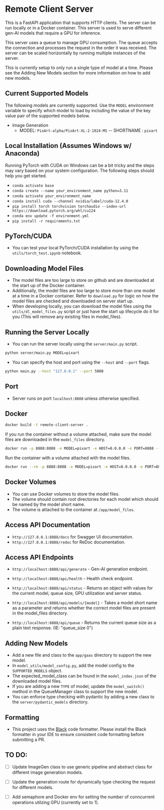# Remote Client Server

This is a FastAPI application that supports HTTP clients. The server can be run locally or in a Docker container. This server is used to serve different gen-AI models that require a GPU for inference. 

This server uses a queue to manage GPU consumption. The queue accepts the connection and processes the request in the order it was received. The server can be scaled horizontally by running multiple instances of the server.

This is currently setup to only run a single type of model at a time. Please see the Adding New Models section for more information on how to add new models.

## Current Supported Models
The following models are currently supported. Use the `MODEL` environment variable to specify which model to load by including the value of the key value pair of the supported models below.

- Image Generation 
    - MODEL: `PixArt-alpha/PixArt-XL-2-1024-MS` -- SHORTNAME : `pixart`

## Local Installation (Assumes Windows w/ Anaconda)
Running PyTorch with CUDA on Windows can be a bit tricky and the steps may vary based on your system configuration. The following steps should help you get started.

- `conda activate base`
- `conda create --name your_environment_name python=3.11`
- `conda activate your_environment_name`
- `conda install cuda --channel nvidia/label/cuda-12.4.0`
- `pip install torch torchvision torchaudio --index-url https://download.pytorch.org/whl/cu124`
- `conda env update -f environment.yml`
- `pip install -r requirements.txt`

## PyTorch/CUDA
- You can test your local PyTorch/CUDA installation by using the `utils/torch_test.ipynb` notebook.

## Downloading Model Files
- The model files are too large to store on github and are downloaded at the start up of the Docker container.
- Additionally, the model files are too large to store more than one model at a time in a Docker container. Refer to `download.py` for logic on how the model files are checked and downloaded on server start up.
- When developing locally, you can download the model files using the `utils/dl_model_files.py` script or just have the start up lifecycle do it for you (This will remove any existing files in model_files).

## Running the Server Locally
- You can run the server locally using the `server/main.py` script.
```bash
python server/main.py MODEL=pixart
```
- You can specify the host and port using the `--host` and `--port` flags.
```bash
python main.py --host "127.0.0.1" --port 5000 
``` 

## Port 
- Server runs on port `localhost:8888` unless otherwise specified.

## Docker
```bash
docker build -t remote-client-server .
```
If you run the container without a volume attached, make sure the model files are downloaded in the `model_files` directory.
```bash
docker run -p 8888:8888 -e MODEL=pixart -e HOST=0.0.0.0 -e PORT=8888 --gpus all --name remote-client-server remote-client-server
```

Run the container with a volume attached with the model files. 
```bash
docker run --rm -p 8888:8888 -e MODEL=pixart -e HOST=0.0.0.0 -e PORT=8888 --gpus all --name remote-client-server -v pixart-volume:/app/model_files remote-client-server
```

## Docker Volumes
- You can use Docker volumes to store the model files.
- The volume should contain root directories for each model which should be named by the model short name.
- The volume is attached to the container at `/app/model_files`.

## Access API Documentation
- `http://127.0.0.1:8888/docs` for Swagger UI documentation.
- `http://127.0.0.1:8888/redoc` for ReDoc documentation.

## Access API Endpoints
- `http://localhost:8888/api/generate` - Gen-AI generation endpoint.

- `http://localhost:8888/api/health` - Health check endpoint.

- `http://localhost:8888/api/status` - Returns an object with values for the current model, queue size, GPU utilization and server status.

- `http://localhost:8888/api/models/{model}` - Takes a model short name as a parameter and returns whether the correct model files are present in the model_files directory.

- `http://localhost:8888/api/queue` - Returns the current queue size as a plain text response. (IE: "queue_size 0")


## Adding New Models
- Add a new file and class to the `app/gaas` directory to support the new model.
- In `model_utils/model_config.py`, add the model config to the `SUPPORTED_MODELS` object.
- The expected_model_class can be found in the `model_index.json` of the downloaded model files.
- If you are adding a new `TYPE` of model, update the `model_switch()` method in the QueueManager class to support the new model.
- You can enforce type checking with pydantic by adding a new class to the `server/pydantic_models` directory.


## Formatting
- This project uses the [Black](https://black.readthedocs.io/en/stable/) code formatter. Please install the Black formatter in your IDE to ensure consistent code formatting before submitting a PR.

## TO DO:

- [ ] Update ImageGen class to use generic pipeline and abstract class for different image generation models.
- [ ] Update the generation route for dynamically type checking the request for different models.
- [ ] Add semaphore and Docker env for setting the number of conncurrent operations utilzing GPU (currently set to 1).

